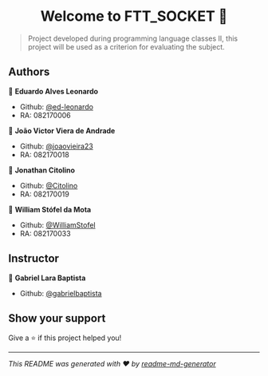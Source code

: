 <h1 align="center">Welcome to FTT_SOCKET 👋</h1>
<p>
</p>

> Project developed during programming language classes II, this project will be used as a criterion for evaluating the subject.

## Authors

👤 **Eduardo Alves Leonardo**

* Github: [@ed-leonardo](https://github.com/ed-leonardo)
* RA: 082170006

👤 **João Victor Viera de Andrade**

* Github: [@joaovieira23](https://github.com/joaovieira23)
* RA: 082170018

👤 **Jonathan Citolino**

* Github: [@Citolino](https://github.com/Citolino)
* RA: 082170019

👤 **William Stófel da Mota**

* Github: [@WilliamStofel](https://github.com/WilliamStofel)
* RA: 082170033

## Instructor 

👤 **Gabriel Lara Baptista**

* Github: [@gabrielbaptista](https://github.com/gabrielbaptista)

## Show your support

Give a ⭐️ if this project helped you!

***
_This README was generated with ❤️ by [readme-md-generator](https://github.com/kefranabg/readme-md-generator)_